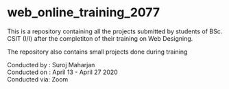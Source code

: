 # web_online_training_2077

This is a repository containing all the projects submitted by students of BSc. CSIT (I/I) after the completiton of their training on Web Designing.

The repository also contains small projects done during training

Conducted by : Suroj Maharjan\
Conducted on : April 13 - April 27 2020\
Conducted via: Zoom
